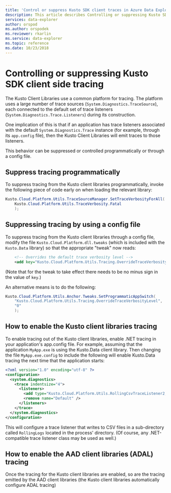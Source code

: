 ```yaml
---
title: 'Control or suppress Kusto SDK client traces in Azure Data Explorer'
description: This article describes Controlling or suppressing Kusto SDK client side tracing in Azure Data Explorer.
services: data-explorer
author: orspod
ms.author: orspodek
ms.reviewer: rkarlin
ms.service: data-explorer
ms.topic: reference
ms.date: 10/23/2018
---
```

# Controlling or suppressing Kusto SDK client side tracing

The Kusto Client Libraries use a common platform for tracing. The platform uses a large number
of trace sources (`System.Diagnostics.TraceSource`), each connected to the default set of
trace listeners (`System.Diagnostics.Trace.Listeners`) during its construction.

One implication of this is that if an application has trace listeners associated
with the default `System.Diagnostics.Trace` instance
(for example, through its `app.config` file), then the Kusto Client Libraries will emit traces to
those listeners.

This behavior can be suppressed or controlled programmatically or through
a config file.

## Suppress tracing programmatically

To suppress tracing from the Kusto client libraries programmatically,
invoke the following piece of code early on when loading
the relevant library:

```csharp
Kusto.Cloud.Platform.Utils.TraceSourceManager.SetTraceVerbosityForAll(
    Kusto.Cloud.Platform.Utils.TraceVerbosity.Fatal
    );
```

## Suppressing tracing by using a config file

To suppress tracing from the Kusto client libraries through
a config file, modify the file `Kusto.Cloud.Platform.dll.tweaks`
(which is included with the `Kusto.Data` library) so that the
appropriate "tweak" now reads:

```xml
    <!-- Overrides the default trace verbosity level -->
    <add key="Kusto.Cloud.Platform.Utils.Tracing.OverrideTraceVerbosityLevel" value="0" />
```

(Note that for the tweak to take effect there needs to be no
minus sign in the value of `key`.)

An alternative means is to do the following:

```csharp
Kusto.Cloud.Platform.Utils.Anchor.Tweaks.SetProgrammaticAppSwitch(
    "Kusto.Cloud.Platform.Utils.Tracing.OverrideTraceVerbosityLevel",
    "0"
    );
```

## How to enable the Kusto client libraries tracing

To enable tracing out of the Kusto client libraries, enable .NET tracing
in your application's app.config file. For example, assuming that the application
`MyApp.exe` is using the Kusto.Data client library. Then changing the file
`MyApp.exe.config` to include the following will enable Kusto.Data tracing
the next time that the application starts:

```xml
<?xml version="1.0" encoding="utf-8" ?>
<configuration>
  <system.diagnostics>
    <trace indentsize="4">
      <listeners>
        <add type="Kusto.Cloud.Platform.Utils.RollingCsvTraceListener2, Kusto.Cloud.Platform" name="RollingCsvTraceListener" initializeData="RollingLogs" />
        <remove name="Default" />
      </listeners>
    </trace>
  </system.diagnostics>
</configuration>
``` 

This will configure a trace listener that writes to CSV files in a sub-directory
called `RollingLogs` located in the process' directory. (Of course, any .NET-compatible
trace listener class may be used as well.) 

## How to enable the AAD client libraries (ADAL) tracing

Once the tracing for the Kusto client libraries are enabled, so are the tracing
emitted by the AAD client libraries (the Kusto client libraries automatically
configure ADAL tracing)

